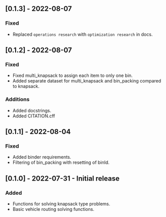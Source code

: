 ## [0.1.3] - 2022-08-07

### Fixed
* Replaced `operations research` with `optimization research` in docs.

## [0.1.2] - 2022-08-07

### Fixed
* Fixed multi_knapsack to assign each item to only one bin.
* Added separate dataset for multi_knapsack and bin_packing compared to knapsack.

### Additions
* Added docstrings.
* Added CITATION.cff

## [0.1.1] - 2022-08-04

### Fixed
* Added binder requirements.
* Filtering of bin_packing with resetting of binId.

## [0.1.0] - 2022-07-31 - Initial release

### Added
* Functions for solving knapsack type problems.
* Basic vehicle routing solving functions.